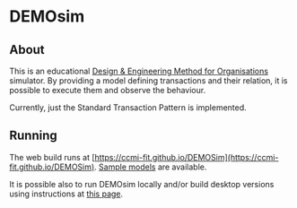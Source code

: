 # DEMOsim

## About

This is an educational [Design & Engineering Method for Organisations](https://ccmi.fit.cvut.cz/methodologies/demo) simulator. By providing a model defining transactions and their relation, it is possible to execute them and observe the behaviour.

Currently, just the Standard Transaction Pattern is implemented.

## Running

The web build runs at [https://ccmi-fit.github.io/DEMOSim](https://ccmi-fit.github.io/DEMOSim).
[Sample models](https://github.com/CCMi-FIT/DEMOSim-models) are available.

It is possible also to run DEMOsim locally and/or build desktop versions using instructions at [this page](https://github.com/emilk/eframe_template).
